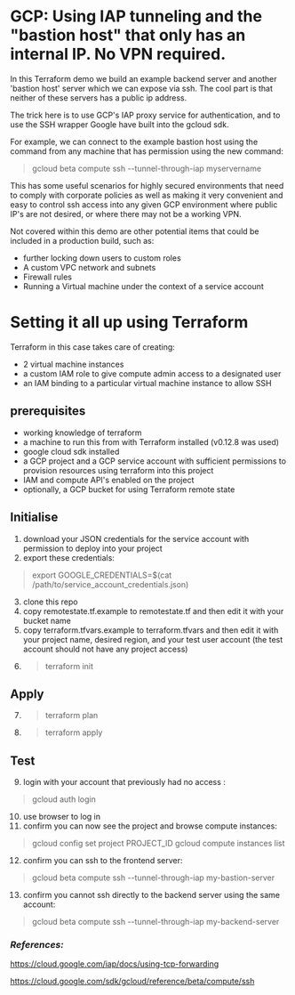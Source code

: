 
# GCP: Using IAP tunneling and the "bastion host" that only has an internal IP. No VPN required.

In this Terraform demo we build an example backend server and another 'bastion host' server which we can expose via ssh. The cool part is that neither of these servers has a public ip address.

The trick here is to use GCP's IAP proxy service for authentication, and to use the SSH wrapper Google have built into the gcloud sdk.

For example, we can connect to the example bastion host using the command from any machine that has permission using the new command:
> gcloud beta compute ssh --tunnel-through-iap myservername

This has some useful scenarios for highly secured environments that need to comply with corporate policies as well as making it very convenient and easy to control ssh access into any given GCP environment where public IP's are not desired, or where there may not be a working VPN.

Not covered within this demo are other potential items that could be included in a production build, such as:
- further locking down users to custom roles
- A custom VPC network and subnets
- Firewall rules
- Running a Virtual machine under the context of a service account

# Setting it all up using Terraform

Terraform in this case takes care of creating:
- 2 virtual machine instances
- a custom IAM role to give compute admin access to a designated user
- an IAM binding to a particular virtual machine instance to allow SSH

## prerequisites
- working knowledge of terraform
- a machine to run this from with Terraform installed (v0.12.8 was used)
- google cloud sdk installed
- a GCP project and a GCP service account with sufficient permissions to provision resources using terraform into this project
- IAM and compute API's enabled on the project
- optionally, a GCP bucket for using Terraform remote state

## Initialise
1. download your JSON credentials for the service account with permission to deploy into your project
2. export these credentials:
> export GOOGLE_CREDENTIALS=$(cat /path/to/service_account_credentials.json)
3. clone this repo
4. copy remotestate.tf.example to remotestate.tf and then edit it with your bucket name
5. copy terraform.tfvars.example to terraform.tfvars and then edit it with your project name, desired region, and your test user account (the test account should not have any project access)
6. > terraform init

## Apply

7. > terraform plan
8. > terraform apply

## Test

9. login with your account that previously had no access :
> gcloud auth login
10. use browser to log in
11. confirm you can now see the project and browse compute instances:
> gcloud config set project PROJECT_ID
> gcloud compute instances list
12. confirm you can ssh to the frontend server:
> gcloud beta compute ssh --tunnel-through-iap my-bastion-server
13. confirm you cannot ssh directly to the backend server using the same account:
> gcloud beta compute ssh --tunnel-through-iap my-backend-server


### *References:*

https://cloud.google.com/iap/docs/using-tcp-forwarding

https://cloud.google.com/sdk/gcloud/reference/beta/compute/ssh